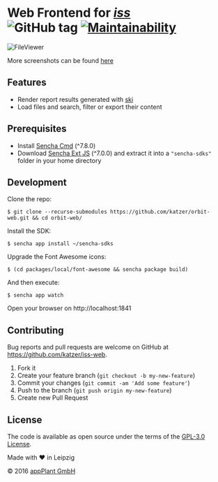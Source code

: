 # Web Frontend for _[iss][iss]_ <br> ![GitHub tag](https://img.shields.io/github/v/tag/katzer/iss-web) [![Maintainability](https://api.codeclimate.com/v1/badges/34b2fb15b86008b67e84/maintainability)](https://codeclimate.com/github/katzer/iss-web/maintainability)

![FileViewer](screenshots/FileViewer.png)

More screenshots can be found [here](screenshots)

## Features

- Render report results generated with [ski][ski]
- Load files and search, filter or export their content

## Prerequisites

- Install [Sencha Cmd](https://www.sencha.com/products/sencha-cmd) (^7.8.0)
- Download [Sencha Ext JS](https://www.sencha.com/products/extjs) (^7.0.0) and
 extract it into a `"sencha-sdks"` folder in your home directory

## Development

Clone the repo:
    
    $ git clone --recurse-submodules https://github.com/katzer/orbit-web.git && cd orbit-web/

Install the SDK:

    $ sencha app install ~/sencha-sdks

Upgrade the Font Awesome icons:

    $ (cd packages/local/font-awesome && sencha package build)

And then execute:

    $ sencha app watch

Open your browser on http://localhost:1841

## Contributing

Bug reports and pull requests are welcome on GitHub at https://github.com/katzer/iss-web.

1. Fork it
2. Create your feature branch (`git checkout -b my-new-feature`)
3. Commit your changes (`git commit -am 'Add some feature'`)
4. Push to the branch (`git push origin my-new-feature`)
5. Create new Pull Request

## License

The code is available as open source under the terms of the [GPL-3.0 License][license].

Made with :heart: in Leipzig

© 2016 [appPlant GmbH][appplant]

[iss]: https://github.com/katzer/iss
[ski]: https://github.com/katzer/ski
[license]: http://opensource.org/licenses/GPL-3.0
[appplant]: www.appplant.de
